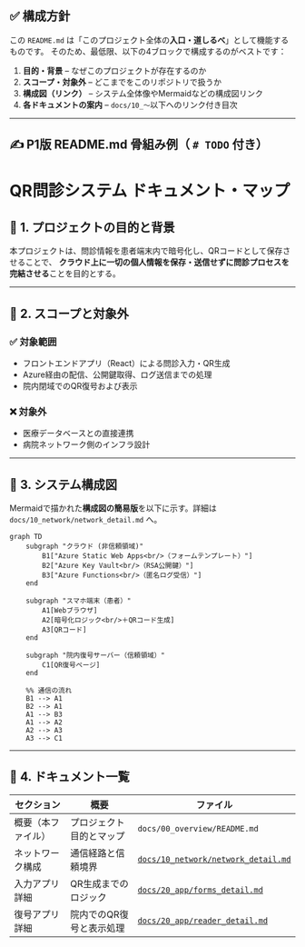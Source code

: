 ## ✅ 構成方針

この `README.md` は「このプロジェクト全体の**入口・道しるべ**」として機能するものです。
そのため、最低限、以下の4ブロックで構成するのがベストです：

1. **目的・背景** – なぜこのプロジェクトが存在するのか
2. **スコープ・対象外** – どこまでをこのリポジトリで扱うか
3. **構成図（リンク）** – システム全体像やMermaidなどの構成図リンク
4. **各ドキュメントの案内** – `docs/10_〜`以下へのリンク付き目次

---

## ✍️ P1版 README.md 骨組み例（ `# TODO` 付き）

# QR問診システム ドキュメント・マップ

## 🧭 1. プロジェクトの目的と背景

本プロジェクトは、問診情報を患者端末内で暗号化し、QRコードとして保存させることで、
**クラウド上に一切の個人情報を保存・送信せずに問診プロセスを完結させる**ことを目的とする。

---

## 📐 2. スコープと対象外

### ✅ 対象範囲

- フロントエンドアプリ（React）による問診入力・QR生成
- Azure経由の配信、公開鍵取得、ログ送信までの処理
- 院内閉域でのQR復号および表示

### ❌ 対象外

- 医療データベースとの直接連携
- 病院ネットワーク側のインフラ設計

---

## 🧱 3. システム構成図

Mermaidで描かれた**構成図の簡易版**を以下に示す。詳細は `docs/10_network/network_detail.md` へ。

```mermaid
graph TD
    subgraph "クラウド (非信頼領域)"
        B1["Azure Static Web Apps<br/>（フォームテンプレート）"]
        B2["Azure Key Vault<br/>（RSA公開鍵）"]
        B3["Azure Functions<br/>（匿名ログ受信）"]
    end

    subgraph "スマホ端末（患者）"
        A1[Webブラウザ]
        A2[暗号化ロジック<br/>＋QRコード生成]
        A3[QRコード]
    end

    subgraph "院内復号サーバー（信頼領域）"
        C1[QR復号ページ]
    end

    %% 通信の流れ
    B1 --> A1
    B2 --> A1
    A1 --> B3
    A1 --> A2
    A2 --> A3
    A3 --> C1
````

---

## 📂 4. ドキュメント一覧

| セクション     | 概要            | ファイル                                                                   |
| --------- | ------------- | ---------------------------------------------------------------------- |
| 概要（本ファイル） | プロジェクト目的とマップ  | `docs/00_overview/README.md`                                           |
| ネットワーク構成  | 通信経路と信頼境界     | [`docs/10_network/network_detail.md`](../10_network/network_detail.md) |
| 入力アプリ詳細   | QR生成までのロジック   | [`docs/20_app/forms_detail.md`](../20_app/forms_detail.md)             |
| 復号アプリ詳細   | 院内でのQR復号と表示処理 | [`docs/20_app/reader_detail.md`](../20_app/reader_detail.md)           |

<!-- TODO: 後でgovernance系の文書が増えたら追記 -->